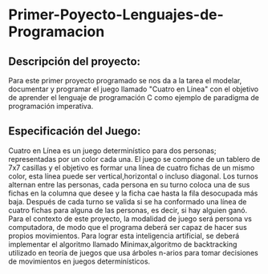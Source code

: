 # Primer-Poyecto-Lenguajes-de-Programacion

## Descripción del proyecto: 

Para este primer proyecto programado se nos da a la tarea el modelar,
documentar y programar el juego llamado "Cuatro en Línea" con el objetivo
de aprender el lenguaje de programación C como ejemplo de paradigma de 
programación imperativa.

## Especificación del Juego:

Cuatro en Línea es un juego determinístico para dos personas; representadas 
por un color cada una. El juego se compone de un tablero de 7x7 casillas y
el objetivo es formar una línea de cuatro fichas de un mismo color, esta 
línea puede ser vertical,horizontal o incluso diagonal. Los turnos 
alternan entre las personas, cada persona en su turno coloca una de sus 
fichas en la columna que desee y la ficha cae hasta la fila desocupada más
baja. Después de cada turno se valida si se ha conformado una línea de 
cuatro fichas para alguna de las personas, es decir, si hay alguien ganó.
Para el contexto de este proyecto, la modalidad de juego será persona vs
computadora, de modo que el programa deberá ser capaz de hacer sus propios
movimientos. Para lograr esta inteligencia artificial, se deberá implementar
el algoritmo llamado Minimax,algoritmo de backtracking utilizado en teoría
de juegos que usa árboles n-arios para tomar decisiones de movimientos en 
juegos determinísticos. 
